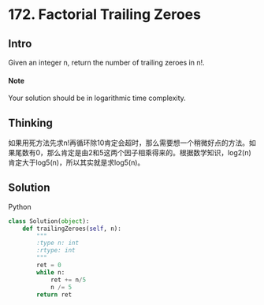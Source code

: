 # 172. Factorial Trailing Zeroes

## Intro

Given an integer n, return the number of trailing zeroes in n!.

#### Note

Your solution should be in logarithmic time complexity.

## Thinking

如果用死方法先求n!再循环除10肯定会超时，那么需要想一个稍微好点的方法。如果尾数有0，那么肯定是由2和5这两个因子相乘得来的。根据数学知识，log2(n)肯定大于log5(n)，所以其实就是求log5(n)。

## Solution

Python
 

```python
class Solution(object):
    def trailingZeroes(self, n):
        """
        :type n: int
        :rtype: int
        """
        ret = 0
        while n:
            ret += n/5
            n /= 5
        return ret
```
